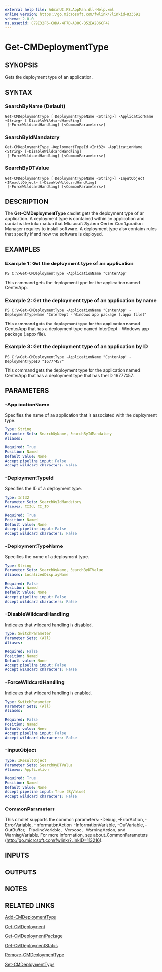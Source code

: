 ```yaml
---
external help file: AdminUI.PS.AppMan.dll-Help.xml
online version: https://go.microsoft.com/fwlink/?linkid=833591
schema: 2.0.0
ms.assetid: C79E32F6-CBDA-4F7D-A88C-B52EA286CF49
---
```


# Get-CMDeploymentType

## SYNOPSIS
Gets the deployment type of an application.

## SYNTAX

### SearchByName (Default)
```
Get-CMDeploymentType [-DeploymentTypeName <String>] -ApplicationName <String> [-DisableWildcardHandling]
 [-ForceWildcardHandling] [<CommonParameters>]
```

### SearchByIdMandatory
```
Get-CMDeploymentType -DeploymentTypeId <Int32> -ApplicationName <String> [-DisableWildcardHandling]
 [-ForceWildcardHandling] [<CommonParameters>]
```

### SearchByDTValue
```
Get-CMDeploymentType [-DeploymentTypeName <String>] -InputObject <IResultObject> [-DisableWildcardHandling]
 [-ForceWildcardHandling] [<CommonParameters>]
```

## DESCRIPTION
The **Get-CMDeploymentType** cmdlet gets the deployment type of an application.
A deployment type is contained within an application and contains the information that Microsoft System Center Configuration Manager requires to install software.
A deployment type also contains rules that specify if and how the software is deployed.

## EXAMPLES

### Example 1: Get the deployment type of an application
```
PS C:\>Get-CMDeploymentType -ApplicationName "CenterApp"
```

This command gets the deployment type for the application named CenterApp.

### Example 2: Get the deployment type of an application by name
```
PS C:\>Get-CMDeploymentType -ApplicationName "CenterApp" -DeploymentTypeName "InterDept - Windows app package (.appx file)"
```

This command gets the deployment type for the application named CenterApp that has a deployment type named InterDept - Windows app package (.appx file).

### Example 3: Get the deployment type of an application by ID
```
PS C:\>Get-CMDeploymentType -ApplicationName "CenterApp" -DeploymentTypeID "16777457"
```

This command gets the deployment type for the application named CenterApp that has a deployment type that has the ID 16777457.

## PARAMETERS

### -ApplicationName
Specifies the name of an application that is associated with the deployment type.

```yaml
Type: String
Parameter Sets: SearchByName, SearchByIdMandatory
Aliases: 

Required: True
Position: Named
Default value: None
Accept pipeline input: False
Accept wildcard characters: False
```

### -DeploymentTypeId
Specifies the ID of a deployment type.

```yaml
Type: Int32
Parameter Sets: SearchByIdMandatory
Aliases: CIId, CI_ID

Required: True
Position: Named
Default value: None
Accept pipeline input: False
Accept wildcard characters: False
```

### -DeploymentTypeName
Specifies the name of a deployment type.

```yaml
Type: String
Parameter Sets: SearchByName, SearchByDTValue
Aliases: LocalizedDisplayName

Required: False
Position: Named
Default value: None
Accept pipeline input: False
Accept wildcard characters: False
```

### -DisableWildcardHandling
Indicates that wildcard handling is disabled.

```yaml
Type: SwitchParameter
Parameter Sets: (All)
Aliases: 

Required: False
Position: Named
Default value: None
Accept pipeline input: False
Accept wildcard characters: False
```

### -ForceWildcardHandling
Indicates that wildcard handling is enabled.

```yaml
Type: SwitchParameter
Parameter Sets: (All)
Aliases: 

Required: False
Position: Named
Default value: None
Accept pipeline input: False
Accept wildcard characters: False
```

### -InputObject


```yaml
Type: IResultObject
Parameter Sets: SearchByDTValue
Aliases: Application

Required: True
Position: Named
Default value: None
Accept pipeline input: True (ByValue)
Accept wildcard characters: False
```

### CommonParameters
This cmdlet supports the common parameters: -Debug, -ErrorAction, -ErrorVariable, -InformationAction, -InformationVariable, -OutVariable, -OutBuffer, -PipelineVariable, -Verbose, -WarningAction, and -WarningVariable. For more information, see about_CommonParameters (http://go.microsoft.com/fwlink/?LinkID=113216).

## INPUTS

## OUTPUTS

## NOTES

## RELATED LINKS

[Add-CMDeploymentType](./Add-CMDeploymentType.md)

[Get-CMDeployment](./Get-CMDeployment.md)

[Get-CMDeploymentPackage](./Get-CMDeploymentPackage.md)

[Get-CMDeploymentStatus](./Get-CMDeploymentStatus.md)

[Remove-CMDeploymentType](./Remove-CMDeploymentType.md)

[Set-CMDeploymentType](./Set-CMDeploymentType.md)


